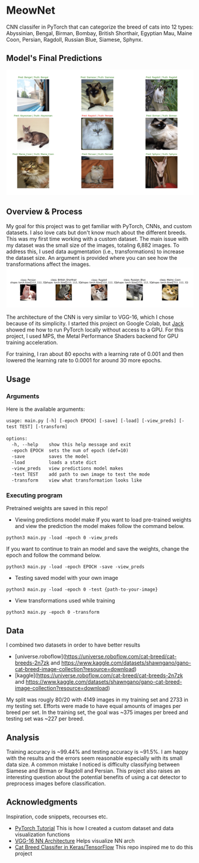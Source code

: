 # MeowNet

CNN classifer in PyTorch that can categorize the breed of cats into 12 types: Abyssinian, Bengal, Birman, Bombay, British Shorthair, Egyptian Mau, Maine Coon, Persian, Ragdoll, Russian Blue, Siamese, Sphynx.

## Model's Final Predictions
![model-preds.png](assets/model_predictions.png)

## Overview & Process 

My goal for this project was to get familiar with PyTorch, CNNs, and custom datasets. I also love cats but don't know much about the different breeds. This was my first time working with a custom dataset. The main issue with my dataset was the small size of the images, totaling 6,882 images. To address this, I used data augmentation (i.e., transformations) to increase the dataset size. An argument is provided where you can see how the transformations affect the images.
![tranformations.png](assets/transformation_MeowNet.png)

The architecture of the CNN is very similar to VGG-16, which I chose because of its simplicity. I started this project on Google Colab, but [Jack](https://github.com/J-Mango-19) showed me how to run PyTorch locally without access to a GPU. For this project, I used MPS, the Metal Performance Shaders backend for GPU training acceleration.

For training, I ran about 80 epochs with a learning rate of 0.001 and then lowered the learning rate to 0.0001 for around 30 more epochs.

## Usage

### Arguments

Here is the available arguments:
```
usage: main.py [-h] [-epoch EPOCH] [-save] [-load] [-view_preds] [-test TEST] [-transform]

options:
  -h, --help    show this help message and exit
  -epoch EPOCH  sets the num of epoch (def=10)
  -save         saves the model
  -load         loads a state dict
  -view_preds   view predictions model makes
  -test TEST    add path to own image to test the mode
  -transform    view what transformation looks like
```


### Executing program

Pretrained weights are saved in this repo!

* Viewing predictions model make
If you want to load pre-trained weights and view the prediction the model makes follow the command below. 
```
python3 main.py -load -epoch 0 -view_preds
```
If you want to continue to train an model and save the weights, change the epoch and follow the command below.
```
python3 main.py -load -epoch EPOCH -save -view_preds
```
* Testing saved model with your own image
```
python3 main.py -load -epoch 0 -test {path-to-your-image}
```
* View transformations used while training
```
python3 main.py -epoch 0 -transform
```
## Data
I combined two datasets in order to have better results
* [universe.roboflow](https://universe.roboflow.com/cat-breed/cat-breeds-2n7zk and https://www.kaggle.com/datasets/shawngano/gano-cat-breed-image-collection?resource=download)
* [kaggle](https://universe.roboflow.com/cat-breed/cat-breeds-2n7zk and https://www.kaggle.com/datasets/shawngano/gano-cat-breed-image-collection?resource=download)

My split was rougly 80/20 with 4149 images in my training set and 2733 in my testing set. Efforts were made to have equal amounts of images per breed per set. In the training set, the goal was ~375 images per breed and testing set was ~227 per breed. 

## Analysis

Training accuracy is ~99.44% and testing accuracy is ~91.5%. I am happy with the results and the errors seem reasonable especially with its small data size. A common mistake I noticed is difficulty classifying between Siamese and Birman or Ragdoll and Persian. This project also raises an interesting question about the potential benefits of using a cat detector to preprocess images before classification.  

## Acknowledgments

Inspiration, code snippets, recourses etc.
* [PyTorch Tutorial](https://youtu.be/Z_ikDlimN6A?si=qe1jZp6Km5sN1j92) This is how I created a custom dataset and data visualization functions 
* [VGG-16 NN Architecture](https://github.com/kennethleungty/Neural-Network-Architecture-Diagrams) Helps visualize NN arch
* [Cat Breed Classifer in Keras/TensorFlow](https://github.com/immohann/Cat-Breed-Classifier/blob/master/Cat-Breed-Classifier.ipynb) This repo inspired me to do this project
